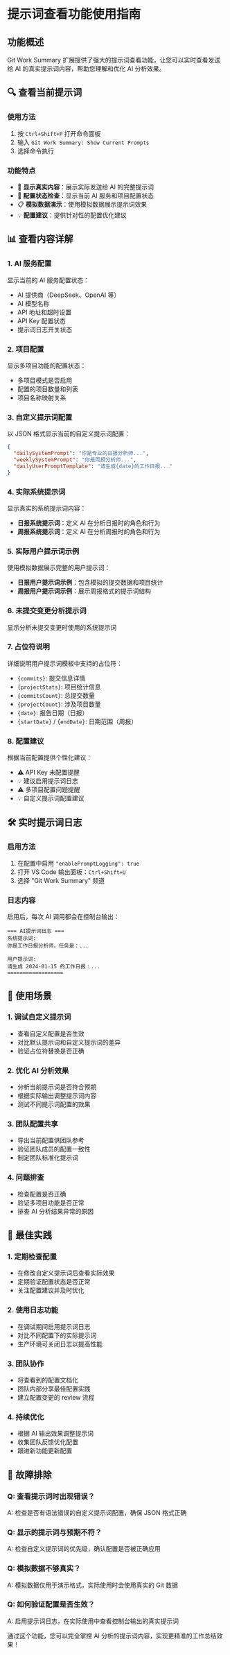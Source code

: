 # 提示词查看功能使用指南

## 功能概述

Git Work Summary 扩展提供了强大的提示词查看功能，让您可以实时查看发送给 AI 的真实提示词内容，帮助您理解和优化 AI 分析效果。

## 🔍 查看当前提示词

### 使用方法
1. 按 `Ctrl+Shift+P` 打开命令面板
2. 输入 `Git Work Summary: Show Current Prompts`
3. 选择命令执行

### 功能特点
- 📝 **显示真实内容**：展示实际发送给 AI 的完整提示词
- 🔧 **配置状态检查**：显示当前 AI 服务和项目配置状态
- 📋 **模拟数据演示**：使用模拟数据展示提示词效果
- 💡 **配置建议**：提供针对性的配置优化建议

## 📊 查看内容详解

### 1. AI 服务配置
显示当前的 AI 服务配置状态：
- AI 提供商（DeepSeek、OpenAI 等）
- AI 模型名称
- API 地址和超时设置
- API Key 配置状态
- 提示词日志开关状态

### 2. 项目配置
显示多项目功能的配置状态：
- 多项目模式是否启用
- 配置的项目数量和列表
- 项目名称映射关系

### 3. 自定义提示词配置
以 JSON 格式显示当前的自定义提示词配置：
```json
{
  "dailySystemPrompt": "你是专业的日报分析师...",
  "weeklySystemPrompt": "你是周报分析师...",
  "dailyUserPromptTemplate": "请生成{date}的工作日报..."
}
```

### 4. 实际系统提示词
显示真实的系统提示词内容：
- **日报系统提示词**：定义 AI 在分析日报时的角色和行为
- **周报系统提示词**：定义 AI 在分析周报时的角色和行为

### 5. 实际用户提示词示例
使用模拟数据展示完整的用户提示词：
- **日报用户提示词示例**：包含模拟的提交数据和项目统计
- **周报用户提示词示例**：展示周报格式的提示词结构

### 6. 未提交变更分析提示词
显示分析未提交变更时使用的系统提示词

### 7. 占位符说明
详细说明用户提示词模板中支持的占位符：
- `{commits}`: 提交信息详情
- `{projectStats}`: 项目统计信息
- `{commitsCount}`: 总提交数量
- `{projectCount}`: 涉及项目数量
- `{date}`: 报告日期（日报）
- `{startDate}` / `{endDate}`: 日期范围（周报）

### 8. 配置建议
根据当前配置提供个性化建议：
- ⚠️ API Key 未配置提醒
- 💡 建议启用提示词日志
- ⚠️ 多项目配置问题提醒
- 💡 自定义提示词配置建议

## 🛠️ 实时提示词日志

### 启用方法
1. 在配置中启用 `"enablePromptLogging": true`
2. 打开 VS Code 输出面板：`Ctrl+Shift+U`
3. 选择 "Git Work Summary" 频道

### 日志内容
启用后，每次 AI 调用都会在控制台输出：
```
=== AI提示词日志 ===
系统提示词:
你是工作日报分析师，任务是：...

用户提示词:
请生成 2024-01-15 的工作日报：...
==================
```

## 📝 使用场景

### 1. 调试自定义提示词
- 查看自定义配置是否生效
- 对比默认提示词和自定义提示词的差异
- 验证占位符替换是否正确

### 2. 优化 AI 分析效果
- 分析当前提示词是否符合预期
- 根据实际输出调整提示词内容
- 测试不同提示词配置的效果

### 3. 团队配置共享
- 导出当前配置供团队参考
- 验证团队成员的配置一致性
- 制定团队标准化提示词

### 4. 问题排查
- 检查配置是否正确
- 验证多项目功能是否正常
- 排查 AI 分析结果异常的原因

## 🎯 最佳实践

### 1. 定期检查配置
- 在修改自定义提示词后查看实际效果
- 定期验证配置状态是否正常
- 关注配置建议并及时优化

### 2. 使用日志功能
- 在调试期间启用提示词日志
- 对比不同配置下的实际提示词
- 生产环境可关闭日志以提高性能

### 3. 团队协作
- 将查看到的配置文档化
- 团队内部分享最佳配置实践
- 建立配置变更的 review 流程

### 4. 持续优化
- 根据 AI 输出效果调整提示词
- 收集团队反馈优化配置
- 跟进新功能更新配置

## 🔧 故障排除

### Q: 查看提示词时出现错误？
A: 检查是否有语法错误的自定义提示词配置，确保 JSON 格式正确

### Q: 显示的提示词与预期不符？
A: 检查自定义提示词的优先级，确认配置是否被正确应用

### Q: 模拟数据不够真实？
A: 模拟数据仅用于演示格式，实际使用时会使用真实的 Git 数据

### Q: 如何验证配置是否生效？
A: 启用提示词日志，在实际使用中查看控制台输出的真实提示词

通过这个功能，您可以完全掌控 AI 分析的提示词内容，实现更精准的工作总结效果！ 